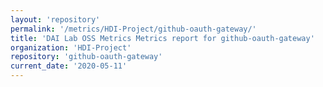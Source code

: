 ```yaml
---
layout: 'repository'
permalink: '/metrics/HDI-Project/github-oauth-gateway/'
title: 'DAI Lab OSS Metrics Metrics report for github-oauth-gateway'
organization: 'HDI-Project'
repository: 'github-oauth-gateway'
current_date: '2020-05-11'
---
```

